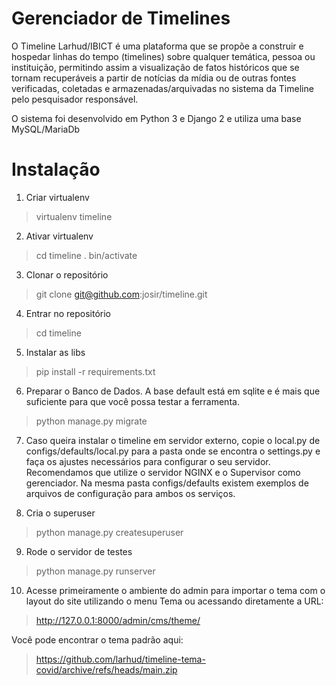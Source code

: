 # Gerenciador de Timelines

O Timeline Larhud/IBICT é uma plataforma que se propõe a construir e hospedar linhas do tempo (timelines) sobre qualquer temática, pessoa ou instituição, permitindo assim a visualização de fatos históricos que se tornam recuperáveis a partir de notícias da mídia ou
de outras fontes verificadas, coletadas e armazenadas/arquivadas no sistema da Timeline pelo pesquisador responsável. 

O sistema foi desenvolvido em Python 3 e Django 2 e utiliza uma base MySQL/MariaDb

# Instalação

1. Criar virtualenv
> virtualenv timeline

2. Ativar virtualenv
> cd timeline
> . bin/activate

3. Clonar o repositório
> git clone git@github.com:josir/timeline.git

4. Entrar no repositório
> cd timeline

5. Instalar as libs
> pip install -r requirements.txt

6. Preparar o Banco de Dados. A base default está em sqlite e é mais que suficiente para que você possa testar a ferramenta.
> python manage.py migrate

7. Caso queira instalar o timeline em servidor externo, copie o local.py de configs/defaults/local.py para a pasta onde se encontra o settings.py e faça os ajustes necessários para configurar o seu servidor. Recomendamos que utilize o servidor NGINX e o Supervisor como gerenciador. Na mesma pasta configs/defaults existem exemplos de arquivos de configuração para ambos os serviços.


8. Cria o superuser
> python manage.py createsuperuser

9. Rode o servidor de testes
> python manage.py runserver

10. Acesse primeiramente o ambiente do admin para importar o tema com o layout do site utilizando o menu Tema ou acessando diretamente a URL:
> http://127.0.0.1:8000/admin/cms/theme/

Você pode encontrar o tema padrão aqui: 
> https://github.com/larhud/timeline-tema-covid/archive/refs/heads/main.zip





